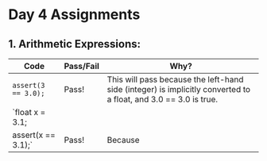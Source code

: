 # Day 4 Assignments

## 1. Arithmetic Expressions:
|Code	 		| Pass/Fail	| Why?	|
|---	 		| ---		| ---	|
|`assert(3 == 3.0);`	| Pass!		| This will pass because the left-hand side (integer) is implicitly converted to a float, and 3.0 == 3.0 is true.|
|`float x = 3.1;
assert(x == 3.1);`	| Pass!		| Because 

